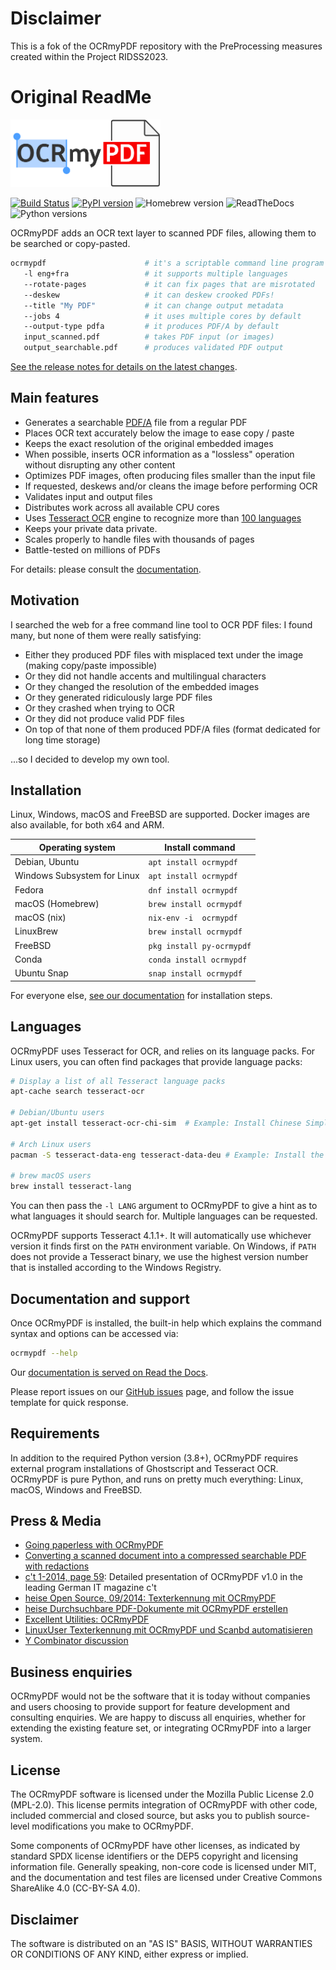 <!-- SPDX-FileCopyrightText: 2014 Julien Pfefferkorn -->
<!-- SPDX-FileCopyrightText: 2015 James R. Barlow -->
<!-- SPDX-License-Identifier: CC-BY-SA-4.0 -->

# Disclaimer
This is a fok of the OCRmyPDF repository with the PreProcessing measures created within the Project RIDSS2023.

# Original ReadMe
<img src="docs/images/logo.svg" width="240" alt="OCRmyPDF">

[![Build Status](https://github.com/ocrmypdf/OCRmyPDF/actions/workflows/build.yml/badge.svg)](https://github.com/ocrmypdf/OCRmyPDF/actions/workflows/build.yml) [![PyPI version][pypi]](https://pypi.org/project/ocrmypdf/) ![Homebrew version][homebrew] ![ReadTheDocs][docs] ![Python versions][pyversions]

[pypi]: https://img.shields.io/pypi/v/ocrmypdf.svg "PyPI version"
[homebrew]: https://img.shields.io/homebrew/v/ocrmypdf.svg "Homebrew version"
[docs]: https://readthedocs.org/projects/ocrmypdf/badge/?version=latest "RTD"
[pyversions]: https://img.shields.io/pypi/pyversions/ocrmypdf "Supported Python versions"

OCRmyPDF adds an OCR text layer to scanned PDF files, allowing them to be searched or copy-pasted.

```bash
ocrmypdf                      # it's a scriptable command line program
   -l eng+fra                 # it supports multiple languages
   --rotate-pages             # it can fix pages that are misrotated
   --deskew                   # it can deskew crooked PDFs!
   --title "My PDF"           # it can change output metadata
   --jobs 4                   # it uses multiple cores by default
   --output-type pdfa         # it produces PDF/A by default
   input_scanned.pdf          # takes PDF input (or images)
   output_searchable.pdf      # produces validated PDF output
```

[See the release notes for details on the latest changes](https://ocrmypdf.readthedocs.io/en/latest/release_notes.html).

## Main features

- Generates a searchable [PDF/A](https://en.wikipedia.org/?title=PDF/A) file from a regular PDF
- Places OCR text accurately below the image to ease copy / paste
- Keeps the exact resolution of the original embedded images
- When possible, inserts OCR information as a "lossless" operation without disrupting any other content
- Optimizes PDF images, often producing files smaller than the input file
- If requested, deskews and/or cleans the image before performing OCR
- Validates input and output files
- Distributes work across all available CPU cores
- Uses [Tesseract OCR](https://github.com/tesseract-ocr/tesseract) engine to recognize more than [100 languages](https://github.com/tesseract-ocr/tessdata)
- Keeps your private data private.
- Scales properly to handle files with thousands of pages
- Battle-tested on millions of PDFs

For details: please consult the [documentation](https://ocrmypdf.readthedocs.io/en/latest/).

## Motivation

I searched the web for a free command line tool to OCR PDF files: I found many, but none of them were really satisfying:

- Either they produced PDF files with misplaced text under the image (making copy/paste impossible)
- Or they did not handle accents and multilingual characters
- Or they changed the resolution of the embedded images
- Or they generated ridiculously large PDF files
- Or they crashed when trying to OCR
- Or they did not produce valid PDF files
- On top of that none of them produced PDF/A files (format dedicated for long time storage)

...so I decided to develop my own tool.

## Installation

Linux, Windows, macOS and FreeBSD are supported. Docker images are also available, for both x64 and ARM.

| Operating system              | Install command               |
| ----------------------------- | ------------------------------|
| Debian, Ubuntu                | ``apt install ocrmypdf``      |
| Windows Subsystem for Linux   | ``apt install ocrmypdf``      |
| Fedora                        | ``dnf install ocrmypdf``      |
| macOS (Homebrew)              | ``brew install ocrmypdf``     |
| macOS (nix)                   | ``nix-env -i  ocrmypdf``      |
| LinuxBrew                     | ``brew install ocrmypdf``     |
| FreeBSD                       | ``pkg install py-ocrmypdf``   |
| Conda                         | ``conda install ocrmypdf``    |
| Ubuntu Snap                   | ``snap install ocrmypdf``     |

For everyone else, [see our documentation](https://ocrmypdf.readthedocs.io/en/latest/installation.html) for installation steps.

## Languages

OCRmyPDF uses Tesseract for OCR, and relies on its language packs. For Linux users, you can often find packages that provide language packs:

```bash
# Display a list of all Tesseract language packs
apt-cache search tesseract-ocr

# Debian/Ubuntu users
apt-get install tesseract-ocr-chi-sim  # Example: Install Chinese Simplified language pack

# Arch Linux users
pacman -S tesseract-data-eng tesseract-data-deu # Example: Install the English and German language packs

# brew macOS users
brew install tesseract-lang
```

You can then pass the `-l LANG` argument to OCRmyPDF to give a hint as to what languages it should search for. Multiple languages can be requested.

OCRmyPDF supports Tesseract 4.1.1+. It will automatically use whichever version it finds first on the `PATH` environment variable. On Windows, if `PATH` does not provide a Tesseract binary, we use the highest version number that is installed according to the Windows Registry.

## Documentation and support

Once OCRmyPDF is installed, the built-in help which explains the command syntax and options can be accessed via:

```bash
ocrmypdf --help
```

Our [documentation is served on Read the Docs](https://ocrmypdf.readthedocs.io/en/latest/index.html).

Please report issues on our [GitHub issues](https://github.com/ocrmypdf/OCRmyPDF/issues) page, and follow the issue template for quick response.

## Requirements

In addition to the required Python version (3.8+), OCRmyPDF requires external program installations of Ghostscript and Tesseract OCR. OCRmyPDF is pure Python, and runs on pretty much everything: Linux, macOS, Windows and FreeBSD.

## Press & Media

- [Going paperless with OCRmyPDF](https://medium.com/@ikirichenko/going-paperless-with-ocrmypdf-e2f36143f46a)
- [Converting a scanned document into a compressed searchable PDF with redactions](https://medium.com/@treyharris/converting-a-scanned-document-into-a-compressed-searchable-pdf-with-redactions-63f61c34fe4c)
- [c't 1-2014, page 59](https://heise.de/-2279695): Detailed presentation of OCRmyPDF v1.0 in the leading German IT magazine c't
- [heise Open Source, 09/2014: Texterkennung mit OCRmyPDF](https://heise.de/-2356670)
- [heise Durchsuchbare PDF-Dokumente mit OCRmyPDF erstellen](https://www.heise.de/ratgeber/Durchsuchbare-PDF-Dokumente-mit-OCRmyPDF-erstellen-4607592.html)
- [Excellent Utilities: OCRmyPDF](https://www.linuxlinks.com/excellent-utilities-ocrmypdf-add-ocr-text-layer-scanned-pdfs/)
- [LinuxUser Texterkennung mit OCRmyPDF und Scanbd automatisieren](https://www.linux-community.de/ausgaben/linuxuser/2021/06/texterkennung-mit-ocrmypdf-und-scanbd-automatisieren/)
- [Y Combinator discussion](https://news.ycombinator.com/item?id=32028752)

## Business enquiries

OCRmyPDF would not be the software that it is today without companies and users choosing to provide support for feature development and consulting enquiries. We are happy to discuss all enquiries, whether for extending the existing feature set, or integrating OCRmyPDF into a larger system.

## License

The OCRmyPDF software is licensed under the Mozilla Public License 2.0 (MPL-2.0). This license permits integration of OCRmyPDF with other code, included commercial and closed source, but asks you to publish source-level modifications you make to OCRmyPDF.

Some components of OCRmyPDF have other licenses, as indicated by standard SPDX license identifiers or the DEP5 copyright and licensing information file. Generally speaking, non-core code is licensed under MIT, and the documentation and test files are licensed under Creative Commons ShareAlike 4.0 (CC-BY-SA 4.0).

## Disclaimer

The software is distributed on an "AS IS" BASIS, WITHOUT WARRANTIES OR CONDITIONS OF ANY KIND, either express or implied.
